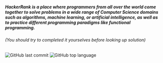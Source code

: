 
##### HackerRank is a place where programmers from all over the world come together to solve problems in a wide range of Computer Science domains such as algorithms, machine learning, or artificial intelligence, as well as to practice different programming paradigms like functional programming.

###### (You should try to completed it yourselves before looking up solution)

![GitHub last commit](https://img.shields.io/github/last-commit/pinje0/hackerrank)
![GitHub top language](https://img.shields.io/github/languages/top/pinje0/hackerrank)
